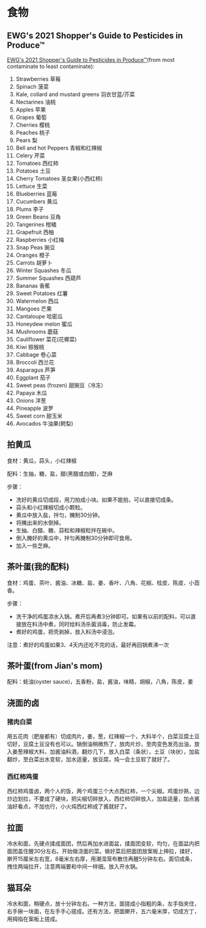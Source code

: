 # 食物

## EWG's 2021 Shopper's Guide to Pesticides in Produce™

[EWG's 2021 Shopper's Guide to Pesticides in Produce™](https://www.ewg.org/foodnews/full-list.php)(from most contaminate to least contaminate):

1. Strawberries 草莓
2. Spinach 菠菜
3. Kale, collard and mustard greens 羽衣甘蓝/芥菜
4. Nectarines 油桃
5. Apples 苹果
6. Grapes 葡萄
7. Cherries 樱桃
8. Peaches 桃子
9. Pears 梨
10. Bell and hot Peppers 青椒和红辣椒
11. Celery 芹菜
12. Tomatoes 西红柿
13. Potatoes 土豆
14. Cherry Tomatoes 圣女果(小西红柿)
15. Lettuce 生菜
16. Blueberries 蓝莓
17. Cucumbers 黄瓜
18. Plums 李子
19. Green Beans 豆角
20. Tangerines 柑橘
21. Grapefruit 西柚
22. Raspberries 小红梅
23. Snap Peas 豌豆
24. Oranges 橙子
25. Carrots 胡萝卜
26. Winter Squashes 冬瓜
27. Summer Squashes 西葫芦
28. Bananas 香蕉
29. Sweet Potatoes 红薯
30. Watermelon 西瓜
31. Mangoes 芒果
32. Cantaloupe 哈密瓜
33. Honeydew melon 蜜瓜
34. Mushrooms 蘑菇
35. Cauliflower 菜花(花椰菜)
36. Kiwi 猕猴桃
37. Cabbage 卷心菜
38. Broccoli 西兰花
39. Asparagus 芦笋
40. Eggplant 茄子
41. Sweet peas (frozen) 甜豌豆（冷冻）
42. Papaya 木瓜
43. Onions 洋葱
44. Pineapple 波罗
45. Sweet corn 甜玉米
46. Avocados 牛油果(鳄梨)

## 拍黄瓜

食材：黄瓜，蒜头，小红辣椒

配料：生抽，糖，盐，醋(黑醋或白醋)，芝麻

步骤：
- 洗好的黄瓜切成段，用刀拍成小块。如果不能拍，可以直接切成条。
- 蒜头和小红辣椒切成小颗粒。
- 黄瓜中放入盐，拌匀，腌制30分钟。
- 将腌出来的水倒掉。
- 生抽、白醋、糖、蒜粒和辣椒粒拌在碗中。
- 倒入腌好的黄瓜中，拌匀再腌制30分钟即可食用。
- 加入一些芝麻。

## 茶叶蛋(我的配料)

食材：鸡蛋、茶叶、酱油、冰糖、盐、姜、香叶、八角、花椒、桂皮、陈皮、小茴香。

步骤：
- 洗干净的鸡蛋凉水入锅，煮开后再煮3分钟即可。如果有以前的配料，可以直接放在料汤中煮，同时给料汤杀菌消毒，防止发霉。
- 煮好的鸡蛋，把壳剥掉，放入料汤中浸泡。

注意：煮好的鸡蛋如果3、4天内还吃不完的话，最好再回锅煮沸一次

## 茶叶蛋(from Jian's mom)

配料：蚝油(oyster sauce)，五香粉，盐，酱油，味精，胡椒，八角，陈皮，姜

## 浇面的卤

### 猪肉白菜

用五花肉（肥廋都有）切成肉片，姜，葱，红辣椒一个，大料半个，白菜豆腐土豆切好，豆腐土豆没有也可以。锅倒油稍微热了，放肉片炒，至肉变色发亮出油，放入姜葱辣椒大料，加酱油料酒，翻炒几下，放入白菜（条状），土豆（块状），加盐翻炒，至白菜出水变软，加水适量，放豆腐，炖一会土豆软了就好了。

### 西红柿鸡蛋

西红柿鸡蛋卤，两个人的饭，两个鸡蛋三个大点西红柿，一个尖椒。鸡蛋炒熟，边炒边划拉，不要成了硬块，把尖椒切碎放入，西红柿切碎放入，加盐适量，加点酱油好看点，不加也行，小火炖西红柿成了酱就好了。

## 拉面

冷水和面，先硬点揉成面团，然后再加水进面盆，揉面团变软，均匀，在面盆内把面团盖住醒30分左右。开始做浇面的菜。做好菜后把面团放案板上抻拉，揉好，擀开15厘米左右宽，8毫米左右厚，用潮湿笼布散住再醒5分钟左右。面切成条，拽住两端拉开，注意两端要和中间一样细。放入开水锅。

## 猫耳朵

冷水和面，稍硬点，放十分钟左右。一种方法，面搓成小指粗的条，左手指夹住，右手揪一块面，在左手手心搓成。还有方法，把面擀开，五六毫米厚，切成方丁，用拇指在案板上搓成。
